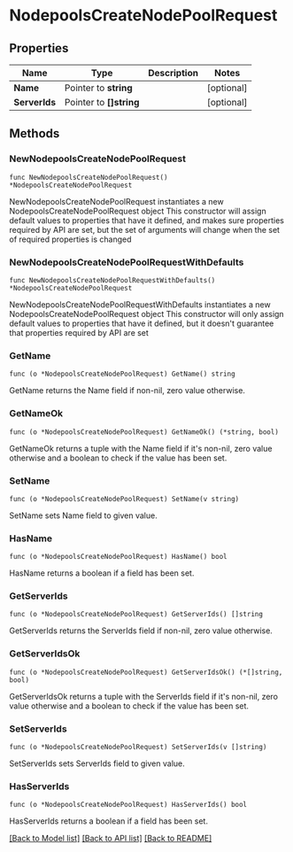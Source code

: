 # NodepoolsCreateNodePoolRequest

## Properties

Name | Type | Description | Notes
------------ | ------------- | ------------- | -------------
**Name** | Pointer to **string** |  | [optional] 
**ServerIds** | Pointer to **[]string** |  | [optional] 

## Methods

### NewNodepoolsCreateNodePoolRequest

`func NewNodepoolsCreateNodePoolRequest() *NodepoolsCreateNodePoolRequest`

NewNodepoolsCreateNodePoolRequest instantiates a new NodepoolsCreateNodePoolRequest object
This constructor will assign default values to properties that have it defined,
and makes sure properties required by API are set, but the set of arguments
will change when the set of required properties is changed

### NewNodepoolsCreateNodePoolRequestWithDefaults

`func NewNodepoolsCreateNodePoolRequestWithDefaults() *NodepoolsCreateNodePoolRequest`

NewNodepoolsCreateNodePoolRequestWithDefaults instantiates a new NodepoolsCreateNodePoolRequest object
This constructor will only assign default values to properties that have it defined,
but it doesn't guarantee that properties required by API are set

### GetName

`func (o *NodepoolsCreateNodePoolRequest) GetName() string`

GetName returns the Name field if non-nil, zero value otherwise.

### GetNameOk

`func (o *NodepoolsCreateNodePoolRequest) GetNameOk() (*string, bool)`

GetNameOk returns a tuple with the Name field if it's non-nil, zero value otherwise
and a boolean to check if the value has been set.

### SetName

`func (o *NodepoolsCreateNodePoolRequest) SetName(v string)`

SetName sets Name field to given value.

### HasName

`func (o *NodepoolsCreateNodePoolRequest) HasName() bool`

HasName returns a boolean if a field has been set.

### GetServerIds

`func (o *NodepoolsCreateNodePoolRequest) GetServerIds() []string`

GetServerIds returns the ServerIds field if non-nil, zero value otherwise.

### GetServerIdsOk

`func (o *NodepoolsCreateNodePoolRequest) GetServerIdsOk() (*[]string, bool)`

GetServerIdsOk returns a tuple with the ServerIds field if it's non-nil, zero value otherwise
and a boolean to check if the value has been set.

### SetServerIds

`func (o *NodepoolsCreateNodePoolRequest) SetServerIds(v []string)`

SetServerIds sets ServerIds field to given value.

### HasServerIds

`func (o *NodepoolsCreateNodePoolRequest) HasServerIds() bool`

HasServerIds returns a boolean if a field has been set.


[[Back to Model list]](../README.md#documentation-for-models) [[Back to API list]](../README.md#documentation-for-api-endpoints) [[Back to README]](../README.md)


